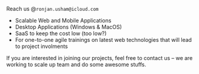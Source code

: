 Reach us @`ronjan.usham@icloud.com`

- Scalable Web and Mobile Applications
- Desktop Applications (Windows & MacOS)
- SaaS to keep the cost low (too low?)
- For one-to-one agile trainings on latest web technologies that will lead to project involments


If you are interested in joining our projects, feel free to contact us – we are working to scale up team and do some awesome stuffs. 